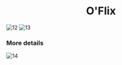 <h1 align="center">O'Flix</h1>

![12](https://user-images.githubusercontent.com/79908579/152842208-23ac7d99-e3a6-44b5-9f02-fdb4d4751935.png)
![13](https://user-images.githubusercontent.com/79908579/152842403-9f19a9a5-8adb-4246-b8ad-12d32dc119b2.png)

### More details
![14](https://user-images.githubusercontent.com/79908579/152842717-2191b0b2-0465-467b-b77c-2bc2e3454d3a.png)